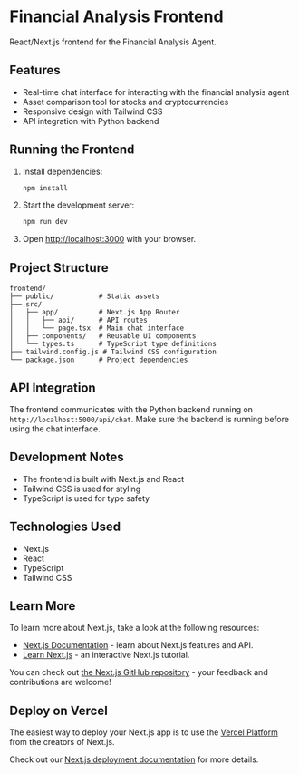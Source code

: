 # Financial Analysis Frontend

React/Next.js frontend for the Financial Analysis Agent.

## Features

- Real-time chat interface for interacting with the financial analysis agent
- Asset comparison tool for stocks and cryptocurrencies
- Responsive design with Tailwind CSS
- API integration with Python backend

## Running the Frontend

1. Install dependencies:
   ```bash
   npm install
   ```

2. Start the development server:
   ```bash
   npm run dev
   ```

3. Open [http://localhost:3000](http://localhost:3000) with your browser.

## Project Structure

```
frontend/
├── public/           # Static assets
├── src/
│   ├── app/          # Next.js App Router 
│   │   ├── api/      # API routes
│   │   └── page.tsx  # Main chat interface
│   ├── components/   # Reusable UI components
│   └── types.ts      # TypeScript type definitions
├── tailwind.config.js # Tailwind CSS configuration
└── package.json      # Project dependencies
```

## API Integration

The frontend communicates with the Python backend running on `http://localhost:5000/api/chat`. Make sure the backend is running before using the chat interface.

## Development Notes

- The frontend is built with Next.js and React
- Tailwind CSS is used for styling
- TypeScript is used for type safety

## Technologies Used

- Next.js
- React
- TypeScript
- Tailwind CSS

## Learn More

To learn more about Next.js, take a look at the following resources:

- [Next.js Documentation](https://nextjs.org/docs) - learn about Next.js features and API.
- [Learn Next.js](https://nextjs.org/learn) - an interactive Next.js tutorial.

You can check out [the Next.js GitHub repository](https://github.com/vercel/next.js) - your feedback and contributions are welcome!

## Deploy on Vercel

The easiest way to deploy your Next.js app is to use the [Vercel Platform](https://vercel.com/new?utm_medium=default-template&filter=next.js&utm_source=create-next-app&utm_campaign=create-next-app-readme) from the creators of Next.js.

Check out our [Next.js deployment documentation](https://nextjs.org/docs/app/building-your-application/deploying) for more details.
